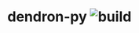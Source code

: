 # dendron-py ![build](https://github.com/doncamilom/dendron-py/actions/workflows/tests.yml/badge.svg)
